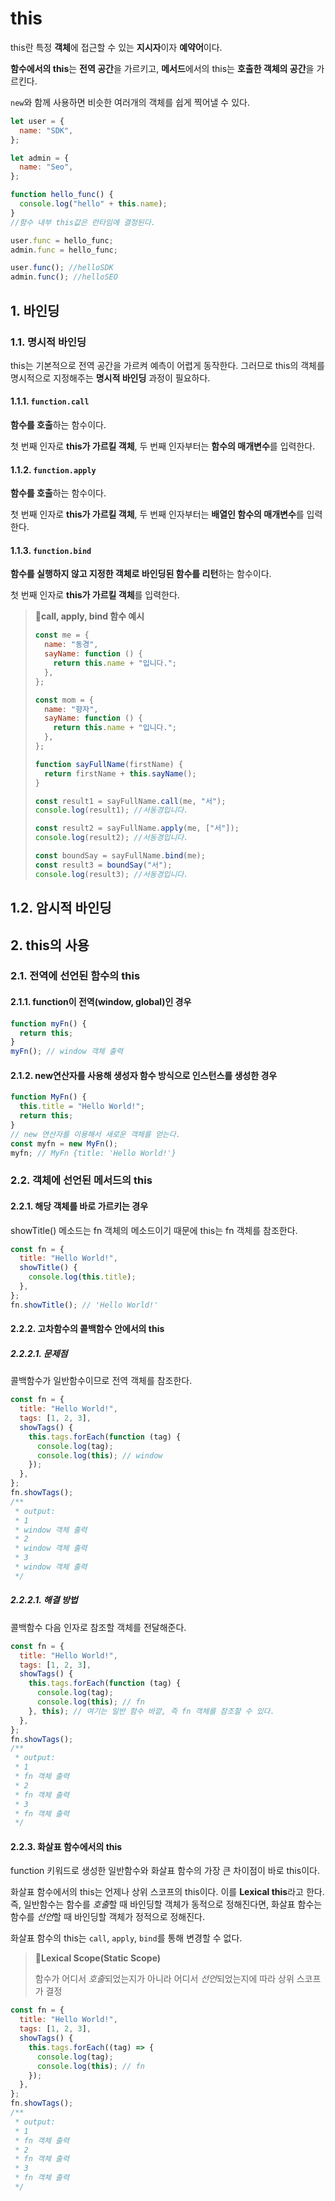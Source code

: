 # this

this란 특정 **객체**에 접근할 수 있는 **지시자**이자 **예약어**이다.

**함수에서의 this**는 **전역 공간**을 가르키고, **메서드**에서의 this는 **호출한 객체의 공간**을 가르킨다.

`new`와 함께 사용하면 비슷한 여러개의 객체를 쉽게 찍어낼 수 있다.

```js
let user = {
  name: "SDK",
};

let admin = {
  name: "Seo",
};

function hello_func() {
  console.log("hello" + this.name);
}
//함수 내부 this값은 런타임에 결정된다.

user.func = hello_func;
admin.func = hello_func;

user.func(); //helloSDK
admin.func(); //helloSEO
```

## 1. 바인딩

### 1.1. 명시적 바인딩

this는 기본적으로 전역 공간을 가르켜 예측이 어렵게 동작한다. 그러므로 this의 객체를 명시적으로 지정해주는 **명시적 바인딩** 과정이 필요하다.

#### 1.1.1. `function.call`

**함수를 호출**하는 함수이다.

첫 번째 인자로 **this가 가르킬 객체**, 두 번째 인자부터는 **함수의 매개변수**를 입력한다.

#### 1.1.2. `function.apply`

**함수를 호출**하는 함수이다.

첫 번째 인자로 **this가 가르킬 객체**, 두 번째 인자부터는 **배열인 함수의 매개변수**를 입력한다.

#### 1.1.3. `function.bind`

**함수를 실행하지 않고 지정한 객체로 바인딩된 함수를 리턴**하는 함수이다.

첫 번째 인자로 **this가 가르킬 객체**를 입력한다.

> **📌call, apply, bind 함수 예시**
>
> ```js
> const me = {
>   name: "동경",
>   sayName: function () {
>     return this.name + "입니다.";
>   },
> };
>
> const mom = {
>   name: "향자",
>   sayName: function () {
>     return this.name + "입니다.";
>   },
> };
>
> function sayFullName(firstName) {
>   return firstName + this.sayName();
> }
>
> const result1 = sayFullName.call(me, "서");
> console.log(result1); //서동경입니다.
>
> const result2 = sayFullName.apply(me, ["서"]);
> console.log(result2); //서동경입니다.
>
> const boundSay = sayFullName.bind(me);
> const result3 = boundSay("서");
> console.log(result3); //서동경입니다.
> ```

## 1.2. 암시적 바인딩

## 2. this의 사용

### 2.1. 전역에 선언된 함수의 this

#### 2.1.1. function이 전역(window, global)인 경우

```js
function myFn() {
  return this;
}
myFn(); // window 객체 출력
```

#### 2.1.2. new연산자를 사용해 생성자 함수 방식으로 인스턴스를 생성한 경우

```js
function MyFn() {
  this.title = "Hello World!";
  return this;
}
// new 연산자를 이용해서 새로운 객체를 얻는다.
const myfn = new MyFn();
myfn; // MyFn {title: 'Hello World!'}
```

### 2.2. 객체에 선언된 메서드의 this

#### 2.2.1. 해당 객체를 바로 가르키는 경우

showTitle() 메소드는 fn 객체의 메소드이기 때문에 this는 fn 객체를 참조한다.

```js
const fn = {
  title: "Hello World!",
  showTitle() {
    console.log(this.title);
  },
};
fn.showTitle(); // 'Hello World!'
```

#### 2.2.2. 고차함수의 콜백함수 안에서의 this

##### 2.2.2.1. 문제점

콜백함수가 일반함수이므로 전역 객체를 참조한다.

```js
const fn = {
  title: "Hello World!",
  tags: [1, 2, 3],
  showTags() {
    this.tags.forEach(function (tag) {
      console.log(tag);
      console.log(this); // window
    });
  },
};
fn.showTags();
/**
 * output:
 * 1
 * window 객체 출력
 * 2
 * window 객체 출력
 * 3
 * window 객체 출력
 */
```

##### 2.2.2.1. 해결 방법

콜백함수 다음 인자로 참조할 객체를 전달해준다.

```js
const fn = {
  title: "Hello World!",
  tags: [1, 2, 3],
  showTags() {
    this.tags.forEach(function (tag) {
      console.log(tag);
      console.log(this); // fn
    }, this); // 여기는 일반 함수 바깥, 즉 fn 객체를 참조할 수 있다.
  },
};
fn.showTags();
/**
 * output:
 * 1
 * fn 객체 출력
 * 2
 * fn 객체 출력
 * 3
 * fn 객체 출력
 */
```

#### 2.2.3. 화살표 함수에서의 this

function 키워드로 생성한 일반함수와 화살표 함수의 가장 큰 차이점이 바로 this이다.

화살표 함수에서의 this는 언제나 상위 스코프의 this이다. 이를 **Lexical this**라고 한다. 즉, 일반함수는 함수를 *호출*할 때 바인딩할 객체가 동적으로 정해진다면, 화살표 함수는 함수를 *선언*할 때 바인딩할 객체가 정적으로 정해진다.

화살표 함수의 this는 `call`, `apply`, `bind`를 통해 변경할 수 없다.

> **📌Lexical Scope(Static Scope)**
>
> 함수가 어디서 *호출*되었는지가 아니라 어디서 *선언*되었는지에 따라 상위 스코프가 결정

```js
const fn = {
  title: "Hello World!",
  tags: [1, 2, 3],
  showTags() {
    this.tags.forEach((tag) => {
      console.log(tag);
      console.log(this); // fn
    });
  },
};
fn.showTags();
/**
 * output:
 * 1
 * fn 객체 출력
 * 2
 * fn 객체 출력
 * 3
 * fn 객체 출력
 */
```
